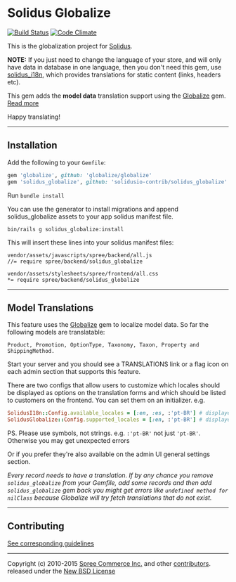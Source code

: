 # Solidus Globalize

[![Build Status](https://travis-ci.org/solidusio-contrib/solidus_globalize.svg?branch=master)](https://travis-ci.org/solidusio-contrib/solidus_globalize)
[![Code Climate](https://codeclimate.com/github/solidusio-contrib/solidus_globalize/badges/gpa.svg)](https://codeclimate.com/github/solidusio-contrib/solidus_globalize)

This is the globalization project for [Solidus][1].

**NOTE:** If you just need to change the language of your store, and will only
have data in database in one language, then you don't need this gem, use [solidus_i18n][8],
which provides translations for static content (links, headers etc).

This gem adds the **model data** translation support using the [Globalize][3] gem.
[Read more](#model-translations)

Happy translating!

---

## Installation

Add the following to your `Gemfile`:

```ruby
gem 'globalize', github: 'globalize/globalize'
gem 'solidus_globalize', github: 'solidusio-contrib/solidus_globalize'
```

Run `bundle install`

You can use the generator to install migrations and append solidus_globalize assets to
your app solidus manifest file.

    bin/rails g solidus_globalize:install

This will insert these lines into your solidus manifest files:

```
vendor/assets/javascripts/spree/backend/all.js
//= require spree/backend/solidus_globalize

vendor/assets/stylesheets/spree/frontend/all.css
*= require spree/backend/solidus_globalize
```

---

## Model Translations

This feature uses the [Globalize][3] gem to localize model data.
So far the following models are translatable:

    Product, Promotion, OptionType, Taxonomy, Taxon, Property and ShippingMethod.

Start your server and you should see a TRANSLATIONS link or a flag icon on each
admin section that supports this feature.

There are two configs that allow users to customize which locales
should be displayed as options on the translation forms and which should be
listed to customers on the frontend. You can set them on an initializer. e.g.

```ruby
SolidusI18n::Config.available_locales = [:en, :es, :'pt-BR'] # displayed on frontend select box
SolidusGlobalize::Config.supported_locales = [:en, :'pt-BR'] # displayed on translation forms
```

PS. Please use symbols, not strings. e.g. `:'pt-BR'` not just `'pt-BR'`. Otherwise
you may get unexpected errors

Or if you prefer they're also available on the admin UI general settings section.

*Every record needs to have a translation. If by any chance you remove `solidus_globalize`
from your Gemfile, add some records and then add `solidus_globalize` gem back you might get
errors like ``undefined method for nilClass`` because Globalize will try fetch
translations that do not exist.*

---

## Contributing

[See corresponding guidelines][7]

---

Copyright (c) 2010-2015 [Spree Commerce Inc.][1] and other [contributors][5]. released under the [New BSD License][6]

[1]: https://solidus.io
[2]: http://guides.spreecommerce.com/developer/i18n.html
[3]: https://github.com/globalize/globalize
[5]: https://github.com/solidusio-contrib/solidus_globalize/graphs/contributors
[6]: https://github.com/solidusio-contrib/solidus_globalize/blob/master/LICENSE.md
[7]: https://github.com/solidusio-contrib/solidus_globalize/blob/master/CONTRIBUTING.md
[8]: https://github.com/solidusio-contrib/solidus_i18n
